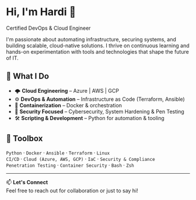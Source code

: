 # Hi, I'm Hardi 👋  
Certified DevOps & Cloud Engineer  

I'm passionate about automating infrastructure, securing systems, and building scalable, cloud-native solutions. I thrive on continuous learning and hands-on experimentation with tools and technologies that shape the future of IT.

## 🚀 What I Do
- 🌩️ **Cloud Engineering** – Azure | AWS | GCP  
- ⚙️ **DevOps & Automation** – Infrastructure as Code (Terraform, Ansible)  
- 🐳 **Containerization** – Docker & orchestration  
- 🔐 **Security Focused** – Cybersecurity, System Hardening & Pen Testing  
- 🛠️ **Scripting & Development** – Python for automation & tooling  

## 🧰 Toolbox
`Python` ‧ `Docker` ‧ `Ansible` ‧ `Terraform` ‧ `Linux`  
`CI/CD` ‧ `Cloud (Azure, AWS, GCP)` ‧ `IaC` ‧ `Security & Compliance`  
`Penetration Testing` ‧ `Container Security` ‧ `Bash` ‧ `Zsh`

---

📫 **Let's Connect**  
Feel free to reach out for collaboration or just to say hi!  
